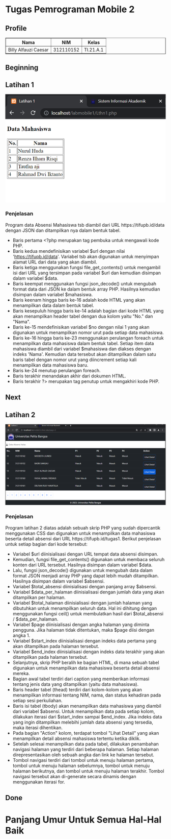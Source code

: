# Tugas Pemrograman Mobile 2
## Profile
<body>
    <table border="1">
        <tr>
            <th> Nama</th>
            <th>NIM</th>
            <th>Kelas</th>
        </tr>
        <tr>
            <td>Billy Alfauzi Caesar</td>
            <td>312110152</td>
            <td>TI.21.A.1</td>
        </tr>
    </table>
</body>

## Beginning
## Latihan 1

![Latihan 1](img/lat1.png)

### Penjelasan
<p>Program data Absensi Mahasiswa tsb diambil dari URL https://tifupb.id/data dengan JSON dan ditampilkan nya dalam bentuk tabel.
</p>

- Baris pertama <?php merupakan tag pembuka untuk mengawali kode PHP.
- Baris kedua mendefinisikan variabel $url dengan nilai 'https://tifupb.id/data'. Variabel tsb akan digunakan untuk menyimpan alamat URL dari data yang akan diambil.
- Baris ketiga menggunakan fungsi file_get_contents() untuk mengambil isi dari URL yang tersimpan pada variabel $url dan kemudian disimpan dalam variabel $data.
- Baris keempat menggunakan fungsi json_decode() untuk mengubah format data dari JSON ke dalam bentuk array PHP. Hasilnya kemudian disimpan dalam variabel $mahasiswa.
- Baris keenam hingga baris ke-16 adalah kode HTML yang akan menampilkan data dalam bentuk tabel.
- Baris kesepuluh hingga baris ke-14 adalah bagian dari kode HTML yang akan menampilkan header tabel dengan dua kolom yaitu "No." dan "Nama".
- Baris ke-15 mendefinisikan variabel $no dengan nilai 1 yang akan digunakan untuk menampilkan nomor urut pada setiap data mahasiswa.
- Baris ke-16 hingga baris ke-23 menggunakan perulangan foreach untuk menampilkan data mahasiswa dalam bentuk tabel. Setiap item data mahasiswa diambil dari variabel $mahasiswa dan diakses dengan indeks 'Nama'. Kemudian data tersebut akan ditampilkan dalam satu baris tabel dengan nomor urut yang diincrement setiap kali menampilkan data mahasiswa baru.
- Baris ke-24 menutup perulangan foreach.
- Baris terakhir </html> menandakan akhir dari dokumen HTML.
- Baris terakhir ?> merupakan tag penutup untuk mengakhiri kode PHP.

## Next
## Latihan 2

![Latihan 2](img/lat2.png)

### Penjelasan
<p>Program latihan 2 diatas adalah sebuah skrip PHP yang sudah dipercantik menggunakan CSS dan digunakan untuk menampilkan data mahasiswa beserta detail absensi dari URL https://tifupb.id/tugas1. Berikut penjelasan untuk setiap bagian dari kode tersebut:</p>

- Variabel $url diinisialisasi dengan URL tempat data absensi disimpan.
- Kemudian, fungsi file_get_contents() digunakan untuk membaca seluruh konten dari URL tersebut. Hasilnya disimpan dalam variabel $data.
- Lalu, fungsi json_decode() digunakan untuk mengubah data dalam format JSON menjadi array PHP yang dapat lebih mudah ditampilkan. Hasilnya disimpan dalam variabel $absensi.
- Variabel $total_absensi diinisialisasi dengan panjang array $absensi.
- Variabel $data_per_halaman diinisialisasi dengan jumlah data yang akan ditampilkan per halaman.
- Variabel $total_halaman diinisialisasi dengan jumlah halaman yang dibutuhkan untuk menampilkan seluruh data. Hal ini dihitung dengan menggunakan fungsi ceil() untuk membulatkan hasil dari $total_absensi / $data_per_halaman.
- Variabel $page diinisialisasi dengan angka halaman yang diminta pengguna. Jika halaman tidak ditentukan, maka $page diisi dengan angka 1.
- Variabel $start_index diinisialisasi dengan indeks data pertama yang akan ditampilkan pada halaman tersebut.
- Variabel $end_index diinisialisasi dengan indeks data terakhir yang akan ditampilkan pada halaman tersebut.
- Selanjutnya, skrip PHP beralih ke bagian HTML, di mana sebuah tabel digunakan untuk menampilkan data mahasiswa beserta detail absensi mereka.
- Bagian awal tabel terdiri dari caption yang memberikan informasi tentang jenis data yang ditampilkan (yaitu data mahasiswa).
- Baris header tabel (thead) terdiri dari kolom-kolom yang akan menampilkan informasi tentang NIM, nama, dan status kehadiran pada setiap sesi perkuliahan.
- Baris isi tabel (tbody) akan menampilkan data mahasiswa yang diambil dari variabel $absensi. Untuk menampilkan data pada setiap kolom, dilakukan iterasi dari $start_index sampai $end_index. Jika indeks data yang ingin ditampilkan melebihi jumlah data absensi yang tersedia, maka iterasi dihentikan.
- Pada bagian "Action" kolom, terdapat tombol "Lihat Detail" yang akan menampilkan detail absensi mahasiswa tertentu ketika diklik.
- Setelah selesai menampilkan data pada tabel, dilakukan penambahan navigasi halaman yang terdiri dari beberapa halaman. Setiap halaman direpresentasikan oleh sebuah angka dan link ke halaman tersebut.
- Tombol navigasi terdiri dari tombol untuk menuju halaman pertama, tombol untuk menuju halaman sebelumnya, tombol untuk menuju halaman berikutnya, dan tombol untuk menuju halaman terakhir. Tombol navigasi tersebut akan di-generate secara dinamis dengan menggunakan iterasi for.


## Done

# Panjang Umur Untuk Semua Hal-Hal Baik